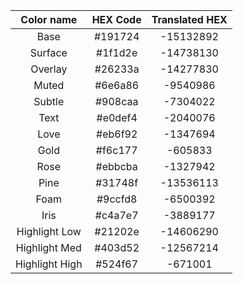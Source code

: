 |   Color name   | HEX Code | Translated HEX |
|:--------------:|:--------:|:--------------:|
| Base           |  #191724 |    -15132892   |
| Surface        |  #1f1d2e |    -14738130   |
| Overlay        |  #26233a |    -14277830   |
| Muted          |  #6e6a86 |    -9540986    |
| Subtle         |  #908caa |    -7304022    |
| Text           |  #e0def4 |    -2040076    |
| Love           |  #eb6f92 |    -1347694    |
| Gold           |  #f6c177 |     -605833    |
| Rose           |  #ebbcba |    -1327942    |
| Pine           |  #31748f |    -13536113   |
| Foam           |  #9ccfd8 |    -6500392    |
| Iris           |  #c4a7e7 |    -3889177    |
| Highlight Low  |  #21202e |    -14606290   |
| Highlight Med  |  #403d52 |    -12567214   |
| Highlight High |  #524f67 |     -671001    |